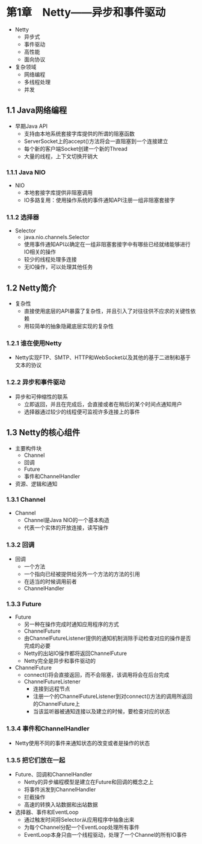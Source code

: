 
# 第1章　Netty——异步和事件驱动

* Netty
  * 异步式
  * 事件驱动
  * 高性能
  * 面向协议
* 复杂领域
  * 网络编程
  * 多线程处理
  * 并发

## 1.1  Java网络编程

* 早期Java API
  * 支持由本地系统套接字库提供的所谓的阻塞函数
  * ServerSocket上的accept()方法将会一直阻塞到一个连接建立
  * 每个新的客户端Socket创建一个新的Thread
  * 大量的线程，上下文切换开销大

### 1.1.1  Java NIO

* NIO
  * 本地套接字库提供非阻塞调用
  * IO多路复用：使用操作系统的事件通知API注册一组非阻塞套接字

### 1.1.2  选择器

* Selector
  * java.nio.channels.Selector
  * 使用事件通知API以确定在一组非阻塞套接字中有哪些已经就绪能够进行IO相关的操作
  * 较少的线程处理多连接
  * 无IO操作，可以处理其他任务

## 1.2  Netty简介

* 复杂性
  * 直接使用底层的API暴露了复杂性，并且引入了对往往供不应求的关键性依赖
  * 用较简单的抽象隐藏底层实现的复杂性

### 1.2.1  谁在使用Netty

* Netty实现FTP、SMTP、HTTP和WebSocket以及其他的基于二进制和基于文本的协议

### 1.2.2  异步和事件驱动

* 异步和可伸缩性的联系
  * 立即返回，并且在完成后，会直接或者在稍后的某个时间点通知用户
  * 选择器通过较少的线程便可监视许多连接上的事件

## 1.3  Netty的核心组件

* 主要构件块
  * Channel
  * 回调
  * Future
  * 事件和ChannelHandler
* 资源、逻辑和通知

### 1.3.1  Channel

* Channel
  * Channel是Java NIO的一个基本构造
  * 代表一个实体的开放连接，读写操作

### 1.3.2  回调

* 回调
  * 一个方法
  * 一个指向已经被提供给另外一个方法的方法的引用
  * 在适当的时候调用前者
  * ChannelHandler

### 1.3.3  Future

* Future
  * 另一种在操作完成时通知应用程序的方式
  * ChannelFuture
  * 由ChannelFutureListener提供的通知机制消除手动检查对应的操作是否完成的必要
  * Netty的出站IO操作都将返回ChannelFuture
  * Netty完全是异步和事件驱动的
* ChannelFuture
  * connect()将会直接返回，而不会阻塞，该调用将会在后台完成
  * ChannelFutureListener
    * 连接到远程节点
    * 注册一个的ChannelFutureListener到对connect()方法的调用所返回的ChannelFuture上
    * 当该监听器被通知连接以及建立的时候，要检查对应的状态

### 1.3.4  事件和ChannelHandler

* Netty使用不同的事件来通知状态的改变或者是操作的状态

### 1.3.5  把它们放在一起

* Future、回调和ChannelHandler
  * Netty的异步编程模型是建立在Future和回调的概念之上
  * 将事件派发到ChannelHandler
  * 拦截操作
  * 高速的转换入站数据和出站数据
* 选择器、事件和EventLoop
  * 通过触发时间将Selector从应用程序中抽象出来
  * 为每个Channel分配一个EventLoop处理所有事件
  * EventLoop本身只由一个线程驱动，处理了一个Channel的所有IO事件